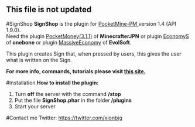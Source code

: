 <h2><b>This file is not updated</b></h2>
#SignShop
<b>SignShop </b>is the plugin for <a href="http://www.pocketmine.net/">PocketMine-PM </a>version 1.4 (API 1.9.0).<br>
Need the plugin <a href="https://github.com/MinecrafterJPN/PocketMoney">PocketMoney(3.1.1)</a> of <b>MinecrafterJPN</b> or plugin <a href="https://github.com/onebone/EconomyS">EconomyS</a> of <b>onebone</b> or plugin <a href="http://forums.pocketmine.net/plugins/massiveeconomy.864/">MassiveEconomy</a> of <b>EvolSoft</b>.<br>

This plugin creates Sign that, when pressed by users, this gives the user what is written on the Sign.

<b>For more info, commands, tutorials please visit <a href="xionbig.altervista.org/SignShop">this site.</a></b>

#Installation
<b>How to install the plugin:</b><br>
1. Turn <b>off</b> the server with the command <b>/stop</b><br>
2. Put the file <b>SignShop.phar</b> in the folder<b> /plugins</b><br>
3. Start your server<br>

#Contact me
Twitter: https://twitter.com/xionbig<br>
